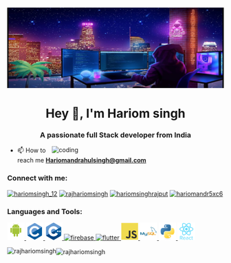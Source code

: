 ![logo](https://github.com/rajhariomsingh/rajhariomsingh/blob/main/resize-16854683441342280908animcoding.jpg)
<h1 align="center">Hey 👋, I'm Hariom singh</h1>
<h3 align="center">A passionate full Stack developer from India</h3>

<img align ="right" alt ="coding" width="400" src="https://media.tenor.com/4DEF84bYG2AAAAAd/stray-programming.gif">

- 📫 How to reach me **Hariomandrahulsingh@gmail.com**

<h3 align="left">Connect with me:</h3>
<p align="left">
<a href="https://instagram.com/hariomsingh_12" target="blank"><img align="center" src="https://raw.githubusercontent.com/rahuldkjain/github-profile-readme-generator/master/src/images/icons/Social/instagram.svg" alt="hariomsingh_12" height="30" width="40" /></a>
<a href="https://www.codechef.com/users/rajhariomsingh" target="blank"><img align="center" src="https://cdn.jsdelivr.net/npm/simple-icons@3.1.0/icons/codechef.svg" alt="rajhariomsingh" height="30" width="40" /></a>
<a href="https://www.leetcode.com/hariomsinghrajput" target="blank"><img align="center" src="https://raw.githubusercontent.com/rahuldkjain/github-profile-readme-generator/master/src/images/icons/Social/leet-code.svg" alt="hariomsinghrajput" height="30" width="40" /></a>
<a href="https://auth.geeksforgeeks.org/user/hariomandr5xc6" target="blank"><img align="center" src="https://raw.githubusercontent.com/rahuldkjain/github-profile-readme-generator/master/src/images/icons/Social/geeks-for-geeks.svg" alt="hariomandr5xc6" height="30" width="40" /></a>
</p>

<h3 align="left">Languages and Tools:</h3>
<p align="left"> <a href="https://developer.android.com" target="_blank" rel="noreferrer"> <img src="https://raw.githubusercontent.com/devicons/devicon/master/icons/android/android-original-wordmark.svg" alt="android" width="40" height="40"/> </a> <a href="https://www.cprogramming.com/" target="_blank" rel="noreferrer"> <img src="https://raw.githubusercontent.com/devicons/devicon/master/icons/c/c-original.svg" alt="c" width="40" height="40"/> </a> <a href="https://www.w3schools.com/cpp/" target="_blank" rel="noreferrer"> <img src="https://raw.githubusercontent.com/devicons/devicon/master/icons/cplusplus/cplusplus-original.svg" alt="cplusplus" width="40" height="40"/> </a> <a href="https://firebase.google.com/" target="_blank" rel="noreferrer"> <img src="https://www.vectorlogo.zone/logos/firebase/firebase-icon.svg" alt="firebase" width="40" height="40"/> </a> <a href="https://flutter.dev" target="_blank" rel="noreferrer"> <img src="https://www.vectorlogo.zone/logos/flutterio/flutterio-icon.svg" alt="flutter" width="40" height="40"/> </a> <a href="https://developer.mozilla.org/en-US/docs/Web/JavaScript" target="_blank" rel="noreferrer"> <img src="https://raw.githubusercontent.com/devicons/devicon/master/icons/javascript/javascript-original.svg" alt="javascript" width="40" height="40"/> </a> <a href="https://www.mysql.com/" target="_blank" rel="noreferrer"> <img src="https://raw.githubusercontent.com/devicons/devicon/master/icons/mysql/mysql-original-wordmark.svg" alt="mysql" width="40" height="40"/> </a> <a href="https://www.python.org" target="_blank" rel="noreferrer"> <img src="https://raw.githubusercontent.com/devicons/devicon/master/icons/python/python-original.svg" alt="python" width="40" height="40"/> </a> <a href="https://reactjs.org/" target="_blank" rel="noreferrer"> <img src="https://raw.githubusercontent.com/devicons/devicon/master/icons/react/react-original-wordmark.svg" alt="react" width="40" height="40"/> </a> </p>

<p><img align="left" src="https://github-readme-stats.vercel.app/api/top-langs?username=rajhariomsingh&show_icons=true&locale=en&layout=compact" alt="rajhariomsingh" /></p>



<p><img align="center" src="https://github-readme-streak-stats.herokuapp.com/?user=rajhariomsingh&" alt="rajhariomsingh" /></p>
